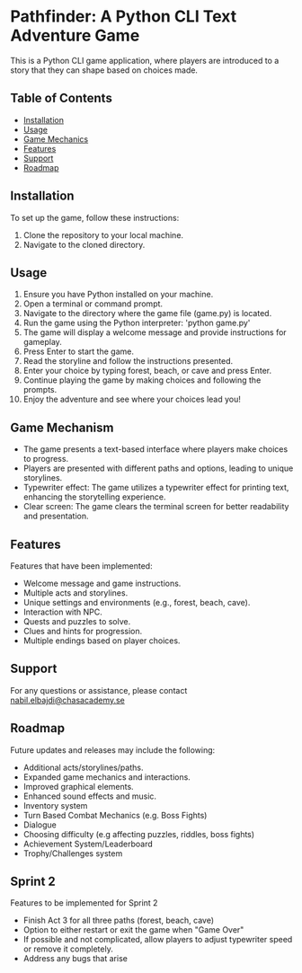 # Pathfinder: A Python CLI Text Adventure Game
This is a Python CLI game application, where players are introduced to a story that they can shape based on choices made.

## Table of Contents
- [Installation](#installation)
- [Usage](#usage)
- [Game Mechanics](#game-mechanics)
- [Features](#features)
- [Support](#support)
- [Roadmap](#roadmap)

## Installation
To set up the game, follow these instructions:
1. Clone the repository to your local machine.
2. Navigate to the cloned directory.

## Usage
1. Ensure you have Python installed on your machine.
2. Open a terminal or command prompt.
3. Navigate to the directory where the game file (game.py) is located.
4. Run the game using the Python interpreter: 'python game.py'
5. The game will display a welcome message and provide instructions for gameplay.
6. Press Enter to start the game.
7. Read the storyline and follow the instructions presented. 
8. Enter your choice by typing forest, beach, or cave and press Enter.
9. Continue playing the game by making choices and following the prompts.
10. Enjoy the adventure and see where your choices lead you!

## Game Mechanism

* The game presents a text-based interface where players make choices to progress.
* Players are presented with different paths and options, leading to unique storylines.
* Typewriter effect: The game utilizes a typewriter effect for printing text, enhancing the storytelling experience.
* Clear screen: The game clears the terminal screen for better readability and presentation.

## Features
Features that have been implemented:
* Welcome message and game instructions.
* Multiple acts and storylines.
* Unique settings and environments (e.g., forest, beach, cave).
* Interaction with NPC.
* Quests and puzzles to solve.
* Clues and hints for progression.
* Multiple endings based on player choices.

## Support
For any questions or assistance, please contact nabil.elbajdi@chasacademy.se

## Roadmap 
Future updates and releases may include the following:
* Additional acts/storylines/paths.
* Expanded game mechanics and interactions.
* Improved graphical elements.
* Enhanced sound effects and music.
* Inventory system
* Turn Based Combat Mechanics (e.g. Boss Fights)
* Dialogue
* Choosing difficulty (e.g affecting puzzles, riddles, boss fights)
* Achievement System/Leaderboard
* Trophy/Challenges system

## Sprint 2
Features to be implemented for Sprint 2
* Finish Act 3 for all three paths (forest, beach, cave)
* Option to either restart or exit the game when "Game Over"
* If possible and not complicated, allow players to adjust typewriter speed or remove it completely.
* Address any bugs that arise
